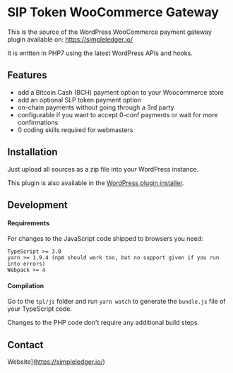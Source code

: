 # SlP Token WooCommerce Gateway
This is the source of the WordPress WooCommerce payment gateway plugin available on: https://simpleledger.io/

It is written in PHP7 using the latest WordPress APIs and hooks.

## Features
* add a Bitcoin Cash (BCH) payment option to your Woocommerce store
* add an optional SLP token payment option
* on-chain payments without going through a 3rd party
* configurable if you want to accept 0-conf payments or wait for more confirmations
* 0 coding skills required for webmasters


## Installation
Just upload all sources as a zip file into your WordPress instance.

This plugin is also available in the [WordPress plugin installer](https://wordpress.org/plugins/slp-payments-for-woocommerce/).


## Development
#### Requirements
For changes to the JavaScript code shipped to browsers you need:
```
TypeScript >= 3.0
yarn >= 1.9.4 (npm should work too, but no support given if you run into errors)
Webpack >= 4
```

#### Compilation
Go to the `tpl/js` folder and run `yarn watch` to generate the `bundle.js` file of your TypeScript code.

Changes to the PHP code don't require any additional build steps.


## Contact
Website](https://simpleledger.io/)
